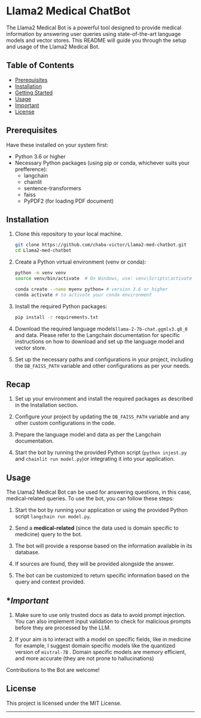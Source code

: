 

# Llama2 Medical ChatBot

The Llama2 Medical Bot is a powerful tool designed to provide medical information by answering user queries using state-of-the-art language models and vector stores. This README will guide you through the setup and usage of the Llama2 Medical Bot.

## Table of Contents

- [Prerequisites](#prerequisites)
- [Installation](#installation)
- [Getting Started](#getting-started)
- [Usage](#usage)
- [Important](#important)
- [License](#license)

## Prerequisites

Have these installed on your system first:

- Python 3.6 or higher
- Necessary Python packages (using pip or conda, whichever suits your prefference):
    - langchain
    - chainlit
    - sentence-transformers
    - faiss
    - PyPDF2 (for loading PDF document)

## Installation

1. Clone this repository to your local machine.

    ```bash
    git clone https://github.com/chaba-victor/Llama2-med-chatbot.git
    cd Llama2-med-chatbot
    ```

2. Create a Python virtual environment (venv or conda):

    ```bash
    python -m venv venv
    source venv/bin/activate  # On Windows, use: venv\Scripts\activate

    conda create --name myenv python= # version 3.6 or higher
    conda activate # to activate your conda environment
    ```

3. Install the required Python packages:

    ```bash
    pip install -r requirements.txt
    ```

4. Download the required language models`llama-2-7b-chat.ggmlv3.q8_0` and data. Please refer to the Langchain documentation for specific instructions on how to download and set up the language model and vector store.

5. Set up the necessary paths and configurations in your project, including the `DB_FAISS_PATH` variable and other configurations as per your needs.

## Recap

1. Set up your environment and install the required packages as described in the Installation section.

2. Configure your project by updating the `DB_FAISS_PATH` variable and any other custom configurations in the code.

3. Prepare the language model and data as per the Langchain documentation.

4. Start the bot by running the provided Python script (`python injest.py` and `chainlit run model.py`)or integrating it into your application.

## Usage

The Llama2 Medical Bot can be used for answering questions, in this case, medical-related queries. To use the bot, you can follow these steps:

1. Start the bot by running your application or using the provided Python script `langchain run model.py`.

2. Send a **medical-related** (since the data used is domain specific to medicine) query to the bot.

3. The bot will provide a response based on the information available in its database.

4. If sources are found, they will be provided alongside the answer.

5. The bot can be customized to return specific information based on the query and context provided.

## **Important*



1. Make sure to use only trusted docs as data to avoid prompt injection. You can also implement  input validation to check for malicious prompts before they are processed by the LLM.

2. If your aim is to interact with a model on specific fields, like in medicine for example, I suggest domain specific models like the quantized version of `mistral-7B` . Domain specific models are memory efficient, and more accurate (they are not prone to hallucinations)


Contributions to the Bot are welcome! 

## License

This project is licensed under the MIT License.

---

